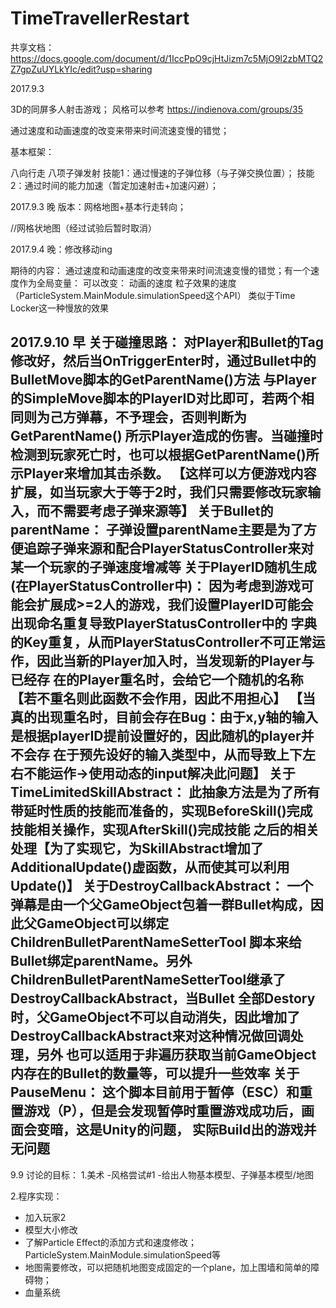 # TimeTravellerRestart

共享文档：https://docs.google.com/document/d/1IccPpO9cjHtJizm7c5MjO9l2zbMTQ2Z7gpZuUYLkYIc/edit?usp=sharing


2017.9.3

3D的同屏多人射击游戏；
风格可以参考 https://indienova.com/groups/35

通过速度和动画速度的改变来带来时间流速变慢的错觉；

基本框架：

八向行走
八项子弹发射
技能1：通过慢速的子弹位移（与子弹交换位置）；
技能2：通过时间的能力加速（暂定加速射击+加速闪避）；


2017.9.3 晚 版本：网格地图+基本行走转向；

//网格状地图（经过试验后暂时取消）

2017.9.4 晚：修改移动ing

期待的内容：
通过速度和动画速度的改变来带来时间流速变慢的错觉；有一个速度作为全局变量：
可以改变：
动画的速度
粒子效果的速度（ParticleSystem.MainModule.simulationSpeed这个API）
类似于Time Locker这一种慢放的效果

2017.9.10 早
关于碰撞思路：
对Player和Bullet的Tag修改好，然后当OnTriggerEnter时，通过Bullet中的BulletMove脚本的GetParentName()方法
与Player的SimpleMove脚本的PlayerID对比即可，若两个相同则为己方弹幕，不予理会，否则判断为GetParentName()
所示Player造成的伤害。当碰撞时检测到玩家死亡时，也可以根据GetParentName()所示Player来增加其击杀数。
【这样可以方便游戏内容扩展，如当玩家大于等于2时，我们只需要修改玩家输入，而不需要考虑子弹来源等】
关于Bullet的parentName：
子弹设置parentName主要是为了方便追踪子弹来源和配合PlayerStatusController来对某一个玩家的子弹速度增减等
关于PlayerID随机生成(在PlayerStatusController中)：
因为考虑到游戏可能会扩展成>=2人的游戏，我们设置PlayerID可能会出现命名重复导致PlayerStatusController中的
字典的Key重复，从而PlayerStatusController不可正常运作，因此当新的Player加入时，当发现新的Player与已经存
在的Player重名时，会给它一个随机的名称【若不重名则此函数不会作用，因此不用担心】
【当真的出现重名时，目前会存在Bug：由于x,y轴的输入是根据playerID提前设置好的，因此随机的player并不会存
在于预先设好的输入类型中，从而导致上下左右不能运作->使用动态的input解决此问题】
关于TimeLimitedSkillAbstract：
此抽象方法是为了所有带延时性质的技能而准备的，实现BeforeSkill()完成技能相关操作，实现AfterSkill()完成技能
之后的相关处理【为了实现它，为SkillAbstract增加了AdditionalUpdate()虚函数，从而使其可以利用Update()】
关于DestroyCallbackAbstract：
一个弹幕是由一个父GameObject包着一群Bullet构成，因此父GameObject可以绑定ChildrenBulletParentNameSetterTool
脚本来给Bullet绑定parentName。另外ChildrenBulletParentNameSetterTool继承了DestroyCallbackAbstract，当Bullet
全部Destory时，父GameObject不可以自动消失，因此增加了DestroyCallbackAbstract来对这种情况做回调处理，另外
也可以适用于非遍历获取当前GameObject内存在的Bullet的数量等，可以提升一些效率
关于PauseMenu：
这个脚本目前用于暂停（ESC）和重置游戏（P），但是会发现暂停时重置游戏成功后，画面会变暗，这是Unity的问题，
实际Build出的游戏并无问题
------------------------------------------------------------------------------------------------------------
9.9 讨论的目标：
1.美术
-风格尝试#1 
-给出人物基本模型、子弹基本模型/地图

2.程序实现：
- 加入玩家2
- 模型大小修改
- 了解Particle Effect的添加方式和速度修改；ParticleSystem.MainModule.simulationSpeed等
- 地图需要修改，可以把随机地图变成固定的一个plane，加上围墙和简单的障碍物；
- 血量系统